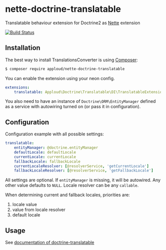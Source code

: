 nette-doctrine-translatable
======

Translatable behaviour extension for Doctrine2 as [Nette](https://nette.org) extension

[![Build Status](https://travis-ci.org/JanKonas/nette-doctrine-translatable.svg?branch=master)](https://travis-ci.org/JanKonas/nette-doctrine-translatable)

Installation
------------

The best way to install TranslationsConverter is using [Composer](http://getcomposer.org/):

```sh
$ composer require apploud/nette-doctrine-translatable
```

You can enable the extension using your neon config.

```yml
extensions:
	translatable: Apploud\Doctrine\Translatable\DI\TranslatableExtension
```

You also need to have an instance of `Doctrine\ORM\EntityManager` defined as a service with autowiring turned on (or pass it in configuration).

Configuration
------------

Configuration example with all possible settings:

```yml
translatable:
	entityManager: @doctrine.entityManager
	defaultLocale: defaultLocale
	currentLocale: currentLocale
	fallbackLocale: fallbackLocale
	currentLocaleResolver: [@resolverService, 'getCurrentLocale']
	fallbackLocaleResolver: [@resolverService, 'getFallbackLocale']
```

All settings are optional. If `entityManager` is missing, it will be autowired. Any other value defaults to `NULL`. Locale resolver can be any `callable`.

When determining current and fallback locales, priorities are:

1. locale value
2. value from locale resolver
3. default locale

Usage
------------

See [documentation of doctrine-translatable](https://github.com/JanKonas/doctrine-translatable/blob/master/doc/index.md)
